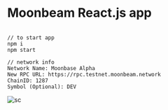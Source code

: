 # Moonbeam React.js app
```

// to start app
npm i
npm start

// network info
Network Name: Moonbase Alpha
New RPC URL: https://rpc.testnet.moonbeam.network
ChainID: 1287
Symbol (Optional): DEV

```

![sc](https://github.com/CccrizzZ/moonbeam-react-app/blob/main/sc.png)
